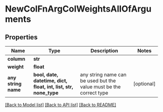 # NewColFnArgColWeightsAllOfArguments


## Properties
Name | Type | Description | Notes
------------ | ------------- | ------------- | -------------
**column** | **str** |  | 
**weight** | **float** |  | 
**any string name** | **bool, date, datetime, dict, float, int, list, str, none_type** | any string name can be used but the value must be the correct type | [optional]

[[Back to Model list]](../README.md#documentation-for-models) [[Back to API list]](../README.md#documentation-for-api-endpoints) [[Back to README]](../README.md)



